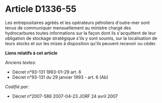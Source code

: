 # Article D1336-55

Les entrepositaires agréés et les opérateurs pétroliers d'outre-mer sont tenus de communiquer mensuellement au ministre
chargé des hydrocarbures toutes informations sur la façon dont ils s'acquittent de leur obligation de stockage stratégique
s'ils y sont soumis, sur la localisation de leurs stocks et sur les mises à disposition qu'ils peuvent recevoir ou céder.

**Liens relatifs à cet article**

_Anciens textes_:

  - Décret n°93-131 1993-01-29 art. 6
  - Décret n°93-131 du 29 janvier 1993 - art. 6 (Ab)

_Codifié par_:

  - Décret n°2007-586 2007-04-23 JORF 24 avril 2007
